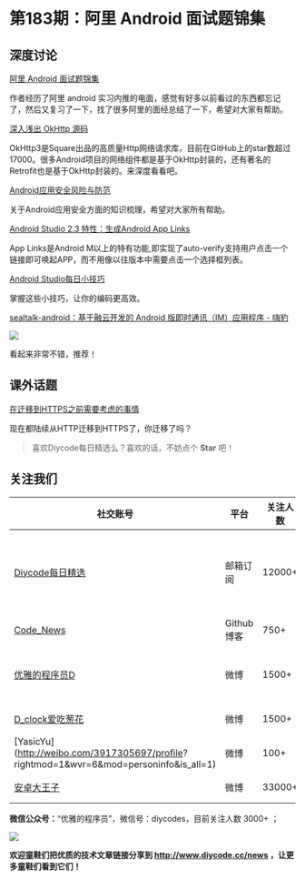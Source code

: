 # 第183期：阿里 Android 面试题锦集

## 深度讨论

[阿里 Android 面试题锦集](https://www.diycode.cc/news/2073)

作者经历了阿里 android 实习内推的电面，感觉有好多以前看过的东西都忘记了，然后又复习了一下，找了很多阿里的面经总结了一下，希望对大家有帮助。


[深入浅出 OkHttp 源码](https://www.diycode.cc/topics/640)

OkHttp3是Square出品的高质量Http网络请求库，目前在GitHub上的star数超过17000。很多Android项目的网络组件都是基于OkHttp封装的，还有著名的Retrofit也是基于OkHttp封装的。来深度看看吧。

[Android应用安全风险与防范](https://zhuanlan.zhihu.com/p/25571814)

关于Android应用安全方面的知识梳理，希望对大家所有帮助。

[Android Studio 2.3 特性：生成Android App Links](https://www.diycode.cc/news/2071)

App Links是Android M以上的特有功能,即实现了auto-verify支持用户点击一个链接即可唤起APP，而不用像以往版本中需要点击一个选择框列表。

[Android Studio每日小技巧](https://www.diycode.cc/news/2072)

掌握这些小技巧，让你的编码更高效。

[sealtalk-android：基于融云开发的 Android 版即时通讯（IM）应用程序 - 嗨豹](https://github.com/sealtalk/sealtalk-android)

![](https://github.com/sealtalk/sealtalk-android/raw/master/gif/redpacket.gif)

看起来非常不错，推荐！

## 课外话题

[在迁移到HTTPS之前需要考虑的事情](https://www.diycode.cc/news/2070)

现在都陆续从HTTP迁移到HTTPS了，你迁移了吗？

> 喜欢Diycode每日精选么？喜欢的话，不妨点个 **Star** 吧！

## 关注我们

| 社交账号  |  平台  | 关注人数 | 说明 |
| -------- | -------- | -------- | -------- |
| [Diycode每日精选](http://list.qq.com/cgi-bin/qf_invite?id=d469993d2c888e971c0fbb2309c4d84256968386b126b967)|   邮箱订阅  | 12000+ | 每日分享一次Android、iOS、Swfit技术干货  |
| [Code_News](https://github.com/DiyCodes/code_news) |    Github博客  |750+ | 每日邮件推送列表  |
| [优雅的程序员D](http://weibo.com/u/5891258264) |   微博  | 1500+ | 官方微博，每日分享开源信息  |
| [D_clock爱吃葱花](http://weibo.com/u/2480694892)  |   微博  | 1500+ | 日报发起人  |
|[YasicYu](http://weibo.com/3917305697/profile? rightmod=1&wvr=6&mod=personinfo&is_all=1)  |   微博  | 100+ | 日报发起人  |
|[安卓大王子](http://weibo.com/apkbus/)   |   微博  | 33000+ | 日报发起人  |

**微信公众号：**“优雅的程序员”，微信号：diycodes，目前关注人数 3000+ ；

![](http://upload-images.jianshu.io/upload_images/1846413-b42abfa70f909099.jpg?imageMogr2/auto-orient/strip%7CimageView2/2/w/1240)

**欢迎童鞋们把优质的技术文章链接分享到 http://www.diycode.cc/news ，让更多童鞋们看到它们！**
